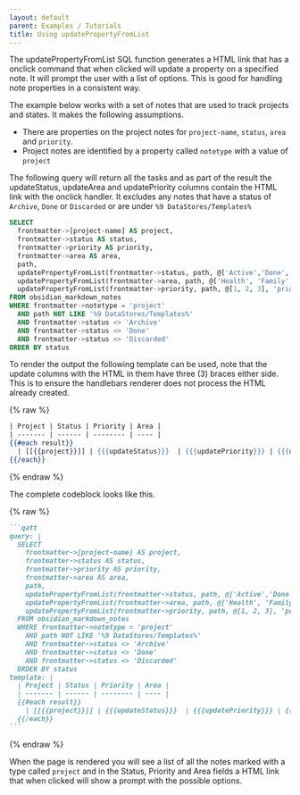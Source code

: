 ```yaml
---
layout: default
parent: Examples / Tutorials
title: Using updatePropertyFromList
---
```


The updatePropertyFromList SQL function generates a HTML link that has a onclick command that when clicked will update a property on a specified note. It will prompt the user with a list of options. This is good for handling note properties in a consistent way.

The example below works with a set of notes that are used to track projects and states. It makes the following assumptions.

- There are properties on the project notes for `project-name`, `status`, `area` and `priority`.
- Project notes are identified by a property called `notetype` with a value of `project`

The following query will return all the tasks and as part of the result the updateStatus, updateArea and updatePriority columns contain the HTML link with the onclick handler. It excludes any notes that have a status of `Archive`, `Done` or `Discarded` or are under `%9 DataStores/Templates%`

```sql
SELECT
  frontmatter->[project-name] AS project,
  frontmatter->status AS status,
  frontmatter->priority AS priority,
  frontmatter->area AS area,
  path,
  updatePropertyFromList(frontmatter->status, path, @['Active','Done','Todo','In Progress','Waiting','Archive'], 'status') AS updateStatus,
  updatePropertyFromList(frontmatter->area, path, @['Health', 'Family', 'Fun', 'Social', 'Career', 'Financial', 'Learning'], 'area') AS updateArea,
  updatePropertyFromList(frontmatter->priority, path, @[1, 2, 3], 'priority') AS updatePriority
FROM obsidian_markdown_notes
WHERE frontmatter->notetype = 'project'
  AND path NOT LIKE '%9 DataStores/Templates%'
  AND frontmatter->status <> 'Archive'
  AND frontmatter->status <> 'Done'
  AND frontmatter->status <> 'Discarded'
ORDER BY status
```

To render the output the following template can be used, note that the update columns with the HTML in them have three (3) braces either side. This is to ensure the handlebars renderer does not process the HTML already created.

{% raw %}

```handlebars
| Project | Status | Priority | Area |
| ------- | ------ | -------- | ---- |
{{#each result}}
  | [[{{project}}]] | {{{updateStatus}}}  | {{{updatePriority}}} | {{{updateArea}}} |
{{/each}}

```

{% endraw %}

The complete codeblock looks like this.

{% raw %}

````markdown
```qatt
query: |
  SELECT
    frontmatter->[project-name] AS project,
    frontmatter->status AS status,
    frontmatter->priority AS priority,
    frontmatter->area AS area,
    path,
    updatePropertyFromList(frontmatter->status, path, @['Active','Done','Todo','In Progress','Waiting','Archive'], 'status') AS updateStatus,
    updatePropertyFromList(frontmatter->area, path, @['Health', 'Family', 'Fun', 'Social', 'Career', 'Financial', 'Learning'], 'area') AS updateArea,
    updatePropertyFromList(frontmatter->priority, path, @[1, 2, 3], 'priority') AS updatePriority
  FROM obsidian_markdown_notes
  WHERE frontmatter->notetype = 'project'
    AND path NOT LIKE '%9 DataStores/Templates%'
    AND frontmatter->status <> 'Archive'
    AND frontmatter->status <> 'Done'
    AND frontmatter->status <> 'Discarded'
  ORDER BY status
template: |
  | Project | Status | Priority | Area |
  | ------- | ------ | -------- | ---- |
  {{#each result}}
    | [[{{project}}]] | {{{updateStatus}}}  | {{{updatePriority}}} | {{{updateArea}}} |
  {{/each}}
```
````

{% endraw %}

When the page is rendered you will see a list of all the notes marked with a type called `project` and in the Status, Priority and Area fields a HTML link that when clicked will show a prompt with the possible options.
